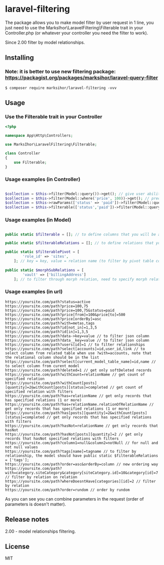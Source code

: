 # laravel-filtering

The package allows you to make model filter by user request in 1 line, you just need to use the
MarksIhor\LaravelFiltering\Filterable trait in your Controller.php (or whatever your controller you need the filter to
work).

Since 2.00 filter by model relationships.

## Installing
### Note: it is better to use new filtering package: https://packagist.org/packages/marksihor/laravel-query-filter

```shell
$ composer require marksihor/laravel-filtering -vvv
```

## Usage

### Use the Filterable trait in your Controller

```php
<?php

namespace App\Http\Controllers;

use MarksIhor\LaravelFiltering\Filterable;

class Controller
{
    use Filterable;
}
```

### Usage examples (in Controller)

```php

$collection = $this->filter(Model::query())->get(); // give user ability to filter model without any constraints
$collection = $this->filter(Model::where('price', 100))->get(); // predefined filter that user cannot override in request parameters
$collection = $this->rawParams(['status' => 'paid'])->filter(Model::query())->get(); // also a way to predefine parameters that user cannot override
$collection = $this->filterable(['status','paid'])->filter(Model::query())->get(); // allows you to define columns that user can filter

```

### Usage examples (in Model)

```php

public static $filterable = []; // to define columns that you will be able to filter (not required)

public static $filterableRelations = []; // to define relations that you will be able to filter (otherwise it won't work)

public static $filterablePivot = [
        'role_id' => 'sites',
    ]; // key = key, value = relation name (to filter by pivot table columns, otherwise it won't work)
    
public static $morphSubRelations = [
        'vault' => ['billingAddress']
    ]; // to filter through morph relation, need to specify morph relation sub relations
```

### Usage examples (in url)

```http request
https://yoursite.com/path?status=active
https://yoursite.com/path?price=100,75
https://yoursite.com/path?price=100,75&status=paid
https://yoursite.com/path?price[from]=100&price[to]=500
https://yoursite.com/path?price[orderBy]=asc
https://yoursite.com/path?with=metas,tags
https://yoursite.com/path?id[not_in]=1,3,5
https://yoursite.com/path?id[in]=1,3,5
https://yoursite.com/path?data->key=value // to filter json column
https://yoursite.com/path?data__key=value // to filter json column
https://yoursite.com/path?users[id]=1 // to filter relationships
https://yoursite.com/path?select[accounts]=id,user_id,link // to select column from related table when use ?with=accounts, note that the relational column should be in the list
https://yoursite.com/path?select[current_model_table_name]=id,name // to select column from curent model
https://yoursite.com/path?deleted=1 // get only softDeleted records
https://yoursite.com/path?withCount=relationName // get count of specified relation
https://yoursite.com/path?withCount[posts][quantity]=2&withCount[posts][status]=completed // get count of specified relation with filters
https://yoursite.com/path?has=relationName // get only records that has specified relations (1 or more)
https://yoursite.com/path?has=relationName.relationOfRelationName // get only records that has specified relations (1 or more)
https://yoursite.com/path?has[posts][quantity]=2&withCount[posts][status]=completed // get only records that has specified relations with filters
https://yoursite.com/path?hasNot=relationName // get only records that hasNot
https://yoursite.com/path?hasNot[posts][quantity]=2 // get only records that hasNot specified relations with filters
https://yoursite.com/path?column1=null&column2=notNull // for null and not null values
https://yoursite.com/path?tags[name]=tagname // to filter by relationship, the model should have public static $filterableRelations = ['tags'];
https://yoursite.com/path?order=asc&orderBy=column // new ordering way
https://yoursite.com/path?with=category.siteCategory&category[siteCategory.id]=10&category[id]=7 // filter by relation on relation
https://yoursite.com/path?whereDoesntHave[categories][id]=2 // filter by relation
https://yoursite.com/path?order=rundom // order by rundom
```

As you can see you can combine parameters in the request (order of parameters is doesn't matter).

## Release notes

2.00 - model relationships filtering.

## License

MIT
